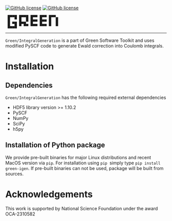 [![GitHub license](https://img.shields.io/github/license/Green-Phys/green-igen?cacheSeconds=3600&color=informational&label=License)](./LICENSE)
[![GitHub license](https://img.shields.io/badge/C%2B%2B-17-blue)](https://en.cppreference.com/w/cpp/compiler_support/17)

```
 █▀▀█ █▀▀█ █▀▀ █▀▀ █▀▀▄
 █ ▄▄ █▄▄▀ █▀▀ █▀▀ █  █
 █▄▄█ ▀ ▀▀ ▀▀▀ ▀▀▀ ▀  ▀
```
***

`Green/IntegralGeneration` is a part of Green Software Toolkit and uses modified PySCF code
to generate Ewald correction into Coulomb integrals.

# Installation

## Dependencies

`Green/IntegralGeneration` has the following required external dependencies
  - HDF5 library version >= 1.10.2
  - PySCF
  - NumPy
  - SciPy
  - h5py

## Installation of Python package

We provide pre-built binaries for major Linux distributions and recent MacOS version via `pip`.
For installation using `pip `simply type `pip install green-igen`.
If pre-built binaries can not be used, package will be built from sources.

# Acknowledgements

This work is supported by National Science Foundation under the award OCA-2310582
